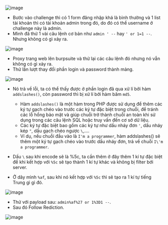 ![image](https://user-images.githubusercontent.com/125866921/232783982-6a446220-36bb-47bd-ad13-8a22a6b9ee3b.png)

  - Bước vào challenge thì có 1 form đăng nhập khá là bình thường và 1 list tài khoản thì có tài khoản admin trong đó, do đó có thể username ở challenge này là admin.  
  - Mình đã thử 1 vài câu lệnh cơ bản như ``admin ' --`` hay ``' or 1=1 --``.  Nhưng không có gì xảy ra.  

![image](https://user-images.githubusercontent.com/125866921/232784816-fd4c9bfe-b3b3-4b4c-a6ba-20ea9780cecf.png)

  - Proxy trang web lên burpsuite và thử lại các câu lệnh đó nhưng nó vẫn không có gì xảy ra.  
  - Thử lần lượt thay đổi phần login và password thành mảng.  

![image](https://user-images.githubusercontent.com/125866921/232785413-8b263e40-08a1-42e7-91c2-8496a5883a3f.png)

  - Nó trả về lỗi, ta có thể thấy được ở phần login đã qua xử lí bởi hàm ``addslashes()``, còn password thì bị xử lí bởi hàm băm ``md5``.  

      - Hàm ``addslashes()`` là một hàm trong PHP được sử dụng để thêm các ký tự gạch chéo vào trước các ký tự đặc biệt trong chuỗi, để tránh các lỗ hổng bảo mật và giúp chuỗi trở thành chuỗi an toàn khi sử dụng trong các câu lệnh SQL hoặc truy vấn đến cơ sở dữ liệu.  
      - Các ký tự đặc biệt bao gồm các ký tự như dấu nháy đơn ``'``, dấu nháy kép ``"``, dấu gạch chéo ngược ``\``,....  
      - Ví dụ, nếu chuỗi đầu vào là ``I'm a programmer``, hàm addslashes() sẽ thêm một ký tự gạch chéo vào trước dấu nháy đơn, trả về chuỗi ``I\'m a programmer``.  

  - Dấu ``\`` sau khi encode sẽ là %5c, ta cần thêm ở đây thêm 1 kí tự đặc biệt để khi kết hợp với ``%5c`` sẽ tạo thành 1 kí tự khác và không bị filter bới server.  
  - Ở dây mình ``%af``, sau khi nó kết hợp với ``%5c`` thì sẽ tạo ra 1 kí tự tiếng Trung gì gì đó.  

![image](https://user-images.githubusercontent.com/125866921/232788237-3734abac-e7c5-4c81-a74d-7174045c5e36.png)

  - Thử với payload sau: ``admin%af%27 or 1%3D1 --``.  
  - Sau đó Follow Rediction.  

![image](https://user-images.githubusercontent.com/125866921/232788416-9c5ca30e-b293-448f-bd53-34df0886d23a.png)
